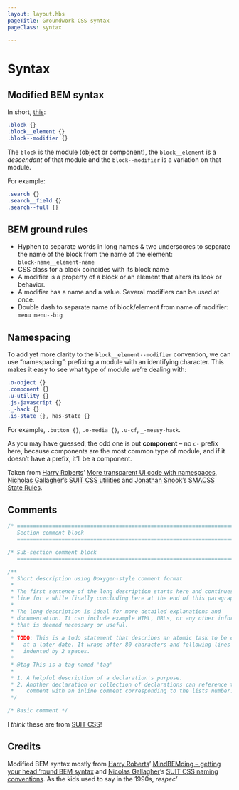 ```yaml
---
layout: layout.hbs
pageTitle: Groundwork CSS syntax
pageClass: syntax

---
```


# Syntax

## Modified BEM syntax

In short, [this](https://csswizardry.com/2013/01/mindbemding-getting-your-head-round-bem-syntax/):

```css
.block {}
.block__element {}
.block--modifier {}
```

The `block` is the module (object or component), the `block__element` is a _descendant_ of that module and the `block--modifier` is a variation on that module.

For example:

```css
.search {}
.search__field {}
.search--full {}
```

## BEM ground rules

* Hyphen to separate words in long names & two underscores to separate the name of the block from the name of the element:  
`block-name__element-name`
* CSS class for a block coincides with its block name
* A modifier is a property of a block or an element that alters its look or behavior.
* A modifier has a name and a value. Several modifiers can be used at once.
* Double dash to separate name of block/element from name of modifier:  
`menu menu--big`

## Namespacing

To add yet more clarity to the `block__element--modifier` convention, we can use “namespacing”: prefixing a module with an identifying character. This makes it easy to see what type of module we’re dealing with:

```css
.o-object {}
.component {}
.u-utility {}
.js-javascript {}
._-hack {}
.is-state {}, has-state {}
```

For example, `.button {}`, `.o-media {}`, `.u-cf`, `_-messy-hack`.

As you may have guessed, the odd one is out **component** – no `c-` prefix here, because components are the most common type of module, and if it doesn’t have a prefix, it’ll be a component.

Taken from [Harry Roberts](https://twitter.com/csswizardry)’ [More transparent UI code with namespaces](https://csswizardry.com/2015/03/more-transparent-ui-code-with-namespaces/), [Nicholas Gallagher](https://twitter.com/necolas)’s [SUIT CSS utilities](https://github.com/suitcss/utils) and [Jonathan Snook](https://twitter.com/snookca)’s [SMACSS State Rules](https://smacss.com/book/type-state).

## Comments

```css
/* ==========================================================================
   Section comment block
   ========================================================================== */

/* Sub-section comment block
   ========================================================================== */

/**
 * Short description using Doxygen-style comment format
 *
 * The first sentence of the long description starts here and continues on this
 * line for a while finally concluding here at the end of this paragraph.
 *
 * The long description is ideal for more detailed explanations and
 * documentation. It can include example HTML, URLs, or any other information
 * that is deemed necessary or useful.
 *
 * TODO: This is a todo statement that describes an atomic task to be completed
 *   at a later date. It wraps after 80 characters and following lines are
 *   indented by 2 spaces.
 *
 * @tag This is a tag named 'tag'
 *
 * 1. A helpful description of a declaration's purpose.
 * 2. Another declaration or collection of declarations can reference this
 *    comment with an inline comment corresponding to the lists number.
 */

/* Basic comment */
```

I _think_ these are from [SUIT CSS](http://suitcss.github.io/)!

## Credits

Modified BEM syntax mostly from [Harry Roberts](https://twitter.com/csswizardry)’ [MindBEMding – getting your head ’round BEM syntax](https://csswizardry.com/2013/01/mindbemding-getting-your-head-round-bem-syntax/) and [Nicolas Gallagher](https://twitter.com/necolas)’s [SUIT CSS naming conventions](https://github.com/suitcss/suit/blob/master/doc/naming-conventions.md). As the kids used to say in the 1990s, _respec’_
